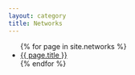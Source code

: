 ```yaml
---
layout: category
title: Networks
---
```


<ul>
  {% for page in site.networks %}
    <li>
      <a href="{{ page.url }}">{{ page.title }}</a>
    </li>
  {% endfor %}
</ul>
